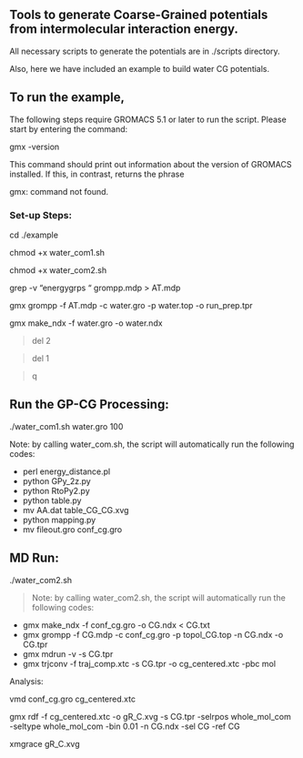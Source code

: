 ## Tools to generate Coarse-Grained potentials from intermolecular interaction energy.

All necessary scripts to generate the potentials are in ./scripts directory. 


Also, here we have included an example to build water CG potentials. 


## To run the example,

The following steps require GROMACS 5.1 or later to run the script. Please start by entering the command:

gmx -version

This command should print out information about the version of GROMACS installed. If this, in contrast, returns the phrase 

gmx: command not found.


### Set-up Steps:

cd ./example

chmod +x water_com1.sh

chmod +x water_com2.sh

grep -v “energygrps “  grompp.mdp > AT.mdp

gmx grompp -f AT.mdp -c water.gro -p water.top -o run_prep.tpr

gmx make_ndx -f water.gro -o water.ndx

> del 2

> del 1

> q


## Run the GP-CG Processing:

./water_com1.sh water.gro 100

Note: by calling water_com.sh, the script will automatically run the following codes: 
* perl energy_distance.pl
* python GPy_2z.py
* python RtoPy2.py
* python table.py
* mv AA.dat table_CG_CG.xvg
* python mapping.py
* mv fileout.gro conf_cg.gro

## MD Run:

./water_com2.sh

> Note: by calling water_com2.sh, the script will automatically run the following codes: 
* gmx make_ndx -f conf_cg.gro -o CG.ndx < CG.txt
* gmx grompp -f CG.mdp -c conf_cg.gro -p topol_CG.top -n CG.ndx -o CG.tpr
* gmx mdrun -v -s CG.tpr
* gmx trjconv -f traj_comp.xtc  -s CG.tpr  -o cg_centered.xtc -pbc mol

Analysis:

vmd conf_cg.gro cg_centered.xtc


gmx rdf -f cg_centered.xtc -o gR_C.xvg -s CG.tpr -selrpos whole_mol_com -seltype whole_mol_com -bin 0.01 -n CG.ndx -sel CG -ref CG

xmgrace gR_C.xvg


